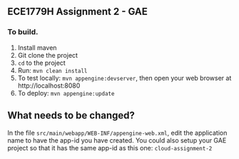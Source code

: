 ## ECE1779H Assignment 2 - GAE

### To build.

1. Install maven
2. Git clone the project
3. `cd` to the project
4. Run: `mvn clean install`
5. To test locally: `mvn appengine:devserver`, then open your web browser at http://localhost:8080
6. To deploy: `mvn appengine:update`

## What needs to be changed?

In the file `src/main/webapp/WEB-INF/appengine-web.xml`, edit the application
name to have the app-id you have created. You could also setup your GAE project
so that it has the same app-id as this one: `cloud-assignment-2`
